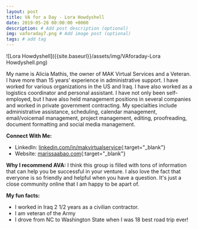 ```yaml
---
layout: post
title: VA for a Day - Lora Howdyshell
date: 2019-05-28 00:00:00 +0000
description: # Add post description (optional)
img: vaforaday7.png # Add image post (optional)
tags: # add tag
---
```


![Lora Howdyshell]({{site.baseurl}}/assets/img/VAforaday-Lora Howdyshell.png)

My name is Alicia Mathis, the owner of MAK Virtual Services and a Veteran. I have more than 15 years’ experience in administrative support.
I have worked for various organizations in the US and Iraq. I have also worked as a logistics coordinator and personal assistant. I have not only been self-employed, but I have also held management positions in several companies and worked in private government contracting.
My specialties include administrative assistance, scheduling, calendar management, email/voicemail management, project management, editing, proofreading, document formatting and social media management.

__Connect With Me:__
* LinkedIn: [linkedin.com/in/makvirtualservice](www.linkedin.com/in/makvirtualservice){:target="_blank"}
* Website: [marissaabao.com](https://marissaabao.com/){:target="_blank"}

__Why I recommend AVA:__
I think this group is filled with tons of information that can help you be successful in your venture. I also love the fact that everyone is so friendly and helpful when you have a question. It's just a close community online that I am happy to be apart of.

__My fun facts:__
* I worked in Iraq 2 1/2 years as a civilian contractor.   
* I am veteran of the Army
* I drove from NC to Washington State when I was 18 best road trip ever!
